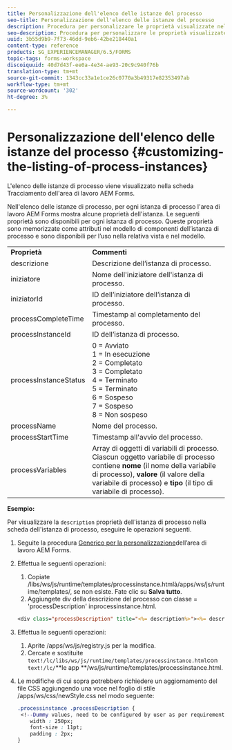 ```yaml
---
title: Personalizzazione dell'elenco delle istanze del processo
seo-title: Personalizzazione dell'elenco delle istanze del processo
description: Procedura per personalizzare le proprietà visualizzate nell’istanza di processo nell’area di lavoro AEM Forms.
seo-description: Procedura per personalizzare le proprietà visualizzate nell’istanza di processo nell’area di lavoro AEM Forms.
uuid: 3b55d9b9-7f73-46dd-9eb6-42be218440a1
content-type: reference
products: SG_EXPERIENCEMANAGER/6.5/FORMS
topic-tags: forms-workspace
discoiquuid: 40d7d43f-ee0a-4e34-ae93-20c9c940f76b
translation-type: tm+mt
source-git-commit: 1343cc33a1e1ce26c0770a3b49317e82353497ab
workflow-type: tm+mt
source-wordcount: '302'
ht-degree: 3%

---
```



# Personalizzazione dell&#39;elenco delle istanze del processo {#customizing-the-listing-of-process-instances}

L&#39;elenco delle istanze di processo viene visualizzato nella scheda Tracciamento dell&#39;area di lavoro AEM Forms.

Nell&#39;elenco delle istanze di processo, per ogni istanza di processo l&#39;area di lavoro AEM Forms mostra alcune proprietà dell&#39;istanza. Le seguenti proprietà sono disponibili per ogni istanza di processo. Queste proprietà sono memorizzate come attributi nel modello di componenti dell’istanza di processo e sono disponibili per l’uso nella relativa vista e nel modello.

<table>
 <tbody>
  <tr>
   <td><strong>Proprietà</strong></td>
   <td><strong>Commenti</strong></td>
  </tr>
  <tr>
   <td>descrizione</td>
   <td>Descrizione dell’istanza di processo.</td>
  </tr>
  <tr>
   <td>iniziatore</td>
   <td>Nome dell'iniziatore dell'istanza di processo.</td>
  </tr>
  <tr>
   <td>iniziatorId</td>
   <td>ID dell’iniziatore dell’istanza di processo.</td>
  </tr>
  <tr>
   <td>processCompleteTime</td>
   <td>Timestamp al completamento del processo.</td>
  </tr>
  <tr>
   <td>processInstanceId</td>
   <td>ID dell’istanza di processo.</td>
  </tr>
  <tr>
   <td>processInstanceStatus</td>
   <td>0 = Avviato<br /> 1 = In esecuzione<br /> 2 = Completato<br /> 3 = Completato<br /> 4 = Terminato<br /> 5 = Terminato<br /> 6 = Sospeso<br /> 7 = Sospeso<br /> 8 = Non sospeso</td>
  </tr>
  <tr>
   <td>processName</td>
   <td>Nome del processo.</td>
  </tr>
  <tr>
   <td>processStartTime</td>
   <td>Timestamp all'avvio del processo.</td>
  </tr>
  <tr>
   <td>processVariables</td>
   <td>Array di oggetti di variabili di processo. Ciascun oggetto variabile di processo contiene <strong>nome</strong> (il nome della variabile di processo), <strong>valore</strong> (il valore della variabile di processo) e<strong> tipo</strong> (il tipo di variabile di processo).</td>
  </tr>
 </tbody>
</table>

**Esempio:**

Per visualizzare la `description` proprietà dell&#39;istanza di processo nella scheda dell&#39;istanza di processo, eseguire le operazioni seguenti.

1. Seguite la procedura [Generico per la personalizzazione](/help/forms/using/generic-steps-html-workspace-customization.md)dell’area di lavoro AEM Forms.
1. Effettua le seguenti operazioni:

   1. Copiate /libs/ws/js/runtime/templates/processinstance.htmlà/apps/ws/js/runtime/templates/, se non esiste. Fate clic su **Salva tutto**.
   1. Aggiungete div della descrizione del processo con classe = &#39;processDescription&#39; inprocessinstance.html.

   ```jsp
   <div class="processDescription" title="<%= description%>"><%= description%></div>
   ```

1. Effettua le seguenti operazioni:

   1. Aprite /apps/ws/js/registry.js per la modifica.
   1. Cercate e sostituite `text!/lc/libs/ws/js/runtime/templates/processinstance.html`con `text!/lc/`**le app **/ws/js/runtime/templates/processinstance.html.

1. Le modifiche di cui sopra potrebbero richiedere un aggiornamento del file CSS aggiungendo una voce nel foglio di stile /apps/ws/css/newStyle.css nel modo seguente:

   ```css
   .processinstance .processDescription {
    <!--Dummy values, need to be configured by user as per requirement as well as user can add or delete any property depending upon requirement-->
       width : 250px;
       font-size : 11pt;
       padding : 2px;
   }
   ```
